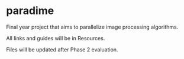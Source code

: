 # paradime

Final year project that aims to parallelize image processing algorithms.

All links and guides will be in Resources.

Files will be updated after Phase 2 evaluation.
